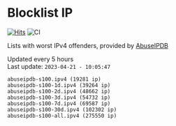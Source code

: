 # Blocklist IP

[![Hits](https://hits.seeyoufarm.com/api/count/incr/badge.svg?url=https%3A%2F%2Fgithub.com%2Fborestad%2Fblocklist-ip%2F&count_bg=%2379C83D&title_bg=%23555555&icon=&icon_color=%23E7E7E7&title=hits&edge_flat=false)](https://hits.seeyoufarm.com)  ![CI](https://img.shields.io/github/workflow/status/borestad/blocklist-ip/CI?style=flat-square)

Lists with worst IPv4 offenders, provided by [AbuseIPDB](https://www.abuseipdb.com/)

<!-- FOOTER-PLACEHOLDER -->
Updated every 5 hours<br>
Last update: `2023-04-21 - 10:05:47`
```
abuseipdb-s100.ipv4 (19281 ip)
abuseipdb-s100-1d.ipv4 (39264 ip)
abuseipdb-s100-2d.ipv4 (48662 ip)
abuseipdb-s100-3d.ipv4 (54732 ip)
abuseipdb-s100-7d.ipv4 (69587 ip)
abuseipdb-s100-30d.ipv4 (102302 ip)
abuseipdb-s100-all.ipv4 (275550 ip)
```
